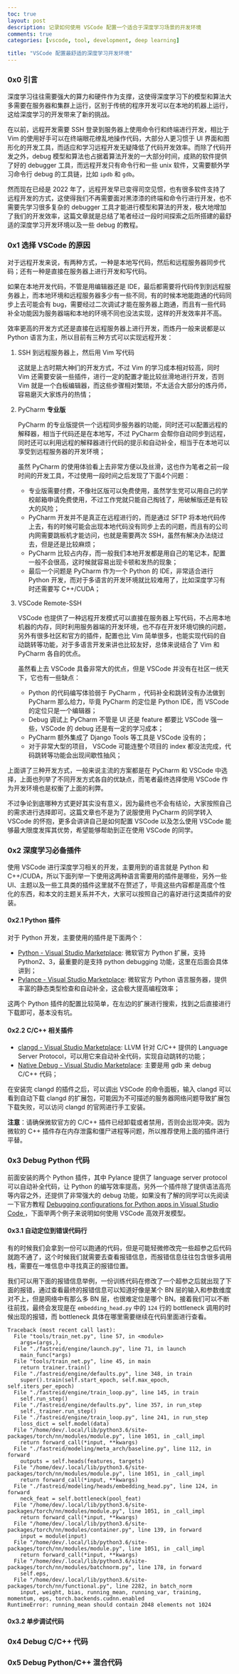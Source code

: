 ```yaml
---
toc: true
layout: post
description: 记录如何使用 VSCode 配置一个适合于深度学习场景的开发环境
comments: true
categories: [vscode, tool, development, deep learning]

title: "VSCode 配置最舒适的深度学习开发环境"
---
```


### 0x0 引言

深度学习往往需要强大的算力和硬件作为支撑，这使得深度学习下的模型和算法大多需要在服务器和集群上运行，区别于传统的程序开发可以在本地的机器上运行，这给深度学习的开发带来了新的挑战。

在以前，远程开发需要 SSH 登录到服务器上使用命令行和终端进行开发，相比于 Vim 的使用好手可以在终端眼花缭乱地操作代码，大部分人更习惯于 UI 界面和图形化的开发工具，而适应和学习远程开发无疑降低了代码开发效率。而除了代码开发之外，debug 模型和算法也占据着算法开发的一大部分时间，成熟的软件提供了好的 debugger 工具，而远程开发只有命令行和一些 unix 软件，又需要额外学习命令行 debug 的工具链，比如 `ipdb` 和 `gdb`。 

然而现在已经是 2022 年了，远程开发早已变得司空见惯，也有很多软件支持了远程开发的方式，这使得我们不再需要面对黑漆漆的终端和命令行进行开发，也不需要先学习很多复杂的 debugger 工具才能进行模型和算法的开发，极大地增加了我们的开发效率，这篇文章就是总结了笔者经过一段时间探索之后所搭建的最舒适的深度学习开发环境以及一些 debug 的教程。

### 0x1 选择 VSCode 的原因

对于远程开发来说，有两种方式，一种是本地写代码，然后和远程服务器同步代码；还有一种是直接在服务器上进行开发和写代码。

如果在本地开发代码，不管是用编辑器还是 IDE，最后都需要将代码传到到远程服务器上，而本地环境和远程服务器多少有一些不同，有的时候本地能跑通的代码同步上去可能会有 bug，需要经过二次调试才能在服务器上跑通，而且有一些代码补全功能因为服务器端和本地的环境不同也没法实现，这样的开发效率并不高。

效率更高的开发方式还是直接在远程服务器上进行开发，而炼丹一般来说都是以 Python 语言为主，所以目前有三种方式可以实现远程开发：

 1. SSH 到远程服务器上，然后用 Vim 写代码

    这就是上古时期大神们的开发方式，不过 Vim 的学习成本相对较高，同时 Vim 还需要安装一些插件，进行一定的配置才能比较丝滑地进行开发，否则 Vim 就是一个白板编辑器，而这些步骤相对繁琐，不太适合大部分的炼丹师，容易磨灭大家炼丹的热情；

 2. PyCharm **专业版** 

    PyCharm 的专业版提供一个远程同步服务器的功能，同时还可以配置远程的解释器，相当于代码还是在本地写，不过 PyCharm 会帮你自动同步到远程，同时还可以利用远程的解释器进行代码的提示和自动补全，相当于在本地可以享受到远程服务器的开发环境；

    虽然 PyCharm 的使用体验看上去非常方便以及丝滑，这也作为笔者之前一段时间的开发工具，不过使用一段时间之后发现了下面4个问题：

    - 专业版需要付费，不像社区版可以免费使用，虽然学生党可以用自己的学校邮箱申请免费使用，不过工作党就只能自己掏钱了，用破解版还是有较大的风险；
    - PyCharm 开发并不是真正在远程进行的，而是通过 SFTP 将本地代码传上去，有的时候可能会出现本地代码没有同步上去的问题，而且有的公司内网需要跳板机才能访问，也就是需要两次 SSH，虽然有解决办法绕过去，但是还是比较麻烦；
    - PyCharm 比较占内存，而一般我们本地开发都是用自己的笔记本，配置一般不会很高，这时候就容易出现卡顿和发热的现象；
    - 最后一个问题是 PyCharm 作为一个 Python 的 IDE，非常适合进行 Python 开发，而对于多语言的开发环境就比较难用了，比如深度学习有时还需要写 C++/CUDA；

 3. VSCode Remote-SSH 

    VSCode 也提供了一种远程开发模式可以直接在服务器上写代码，不占用本地机器的内存，同时利用服务器端的开发环境，也不存在开发环境切换的问题，另外有很多社区和官方的插件，配置也比 Vim 简单很多，也能实现代码的自动跳转等功能，对于多语言开发来讲也比较友好，总体来说结合了 Vim 和 PyCharm 各自的优点。

    虽然看上去 VSCode 具备非常大的优点，但是 VSCode 并没有在社区一统天下，它也有一些缺点：

    - Python 的代码编写体验弱于 PyCharm ，代码补全和跳转没有办法做到 PyCharm 那么给力，毕竟 PyCharm 的定位是 Python IDE，而 VSCode 的定位只是一个编辑器；
    - Debug 调试上 PyCharm 不管是 UI 还是 feature 都要比 VSCode 强一些，VSCode 的 debug 还是有一定的学习成本；
    - PyCharm 额外集成了 Django Tools 等工具是 VSCode 没有的；
    - 对于非常大型的项目， VSCode 可能连整个项目的 index 都没法完成，代码跳转等功能会出现间歇性抽风；

上面讲了三种开发方式，一般来说主流的方案都是在 PyCharm 和 VSCode 中选择，上面也列举了不同开发方式各自的优缺点，而笔者最终选择使用 VSCode 作为开发环境也是权衡了上面的利弊。

不过争论到底哪种方式更好其实没有意义，因为最终也不会有结论，大家按照自己的需求进行选择即可。这篇文章也不是为了说服使用 PyCharm 的同学转入 VSCode 的怀抱，更多会讲讲自己是如何配置 VSCode 以及怎么使用 VSCode 能够最大限度发挥其优势，希望能够帮助到正在使用 VSCode 的同学。

### 0x2 深度学习必备插件

使用 VSCode 进行深度学习相关的开发，主要用到的语言就是 Python 和 C++/CUDA，所以下面列举一下使用这两种语言需要用的插件是哪些，另外一些 UI、主题以及一些工具类的插件这里就不在赘述了，毕竟这些内容都是高度个性化的东西，和本文的主题关系并不大，大家可以按照自己的喜好进行这类插件的安装。

#### 0x2.1 Python 插件

对于 Python 开发，主要使用的插件是下面两个：

- [Python - Visual Studio Marketplace](https://marketplace.visualstudio.com/items?itemName=ms-python.python): 微软官方 Python 扩展，支持 Python2、3，最重要的是支持 python debugging 功能，这里在后面会具体讲到；
- [Pylance - Visual Studio Marketplace](https://marketplace.visualstudio.com/items?itemName=ms-python.vscode-pylance): 微软官方 Python 语言服务器，提供丰富的静态类型检查和自动补全，这会极大提高编程效率；

这两个 Python 插件的配置比较简单，在左边的扩展进行搜索，找到之后直接进行下载即可，基本没有坑。

#### 0x2.2 C/C++ 相关插件

- [clangd - Visual Studio Marketplace](https://marketplace.visualstudio.com/items?itemName=llvm-vs-code-extensions.vscode-clangd): LLVM 针对 C/C++ 提供的 Language Server Protocol，可以用它来自动补全代码，实现自动跳转的功能；
- [Native Debug - Visual Studio Marketplace](https://marketplace.visualstudio.com/items?itemName=webfreak.debug): 主要是用 gdb 来 debug C/C++ 代码；

在安装完 clangd 的插件之后，可以调出 VSCode 的命令面板，输入 clangd 可以看到自动下载 clangd 的扩展包，可能因为不可描述的服务器网络问题导致扩展包下载失败，可以访问 clangd 的官网进行手工安装。

**注意**：请确保微软官方的 C/C++ 插件已经卸载或者禁用，否则会出现冲突。因为微软的 C++ 插件存在内存泄露和僵尸进程等问题，所以推荐使用上面的插件进行平替。

### 0x3 Debug Python 代码

前面安装的两个 Python 插件，其中 Pylance 提供了 language server protocol 可以自动补全代码，让 Python 的编写效率提高，另外一个插件除了提供语法高亮等内容之外，还提供了非常强大的 debug 功能，如果没有了解的同学可以先阅读一下官方教程 [Debugging configurations for Python apps in Visual Studio Code ](https://code.visualstudio.com/docs/python/debugging)，下面举两个例子来说明如何使用 VSCode 高效开发模型。

#### 0x3.1 自动定位到错误代码行

有的时候我们会拿到一份可以跑通的代码，但是可能轻微修改完一些超参之后代码就跑不通了，这个时候我们就需要去查看报错信息，而报错信息往往包含很多调用栈，需要在一堆信息中寻找真正的报错位置。

我们可以用下面的报错信息举例，一份训练代码在修改了一个超参之后就出现了下面的报错，通过查看最终的报错信息可以知道好像是某个 BN 层的输入和参数维度对不上，但是网络中有那么多 BN 层，也很难定位是哪个 BN。接着我们可以不断往前找，最终会发现是在 `embedding_head.py` 中的 `124` 行的 bottleneck 调用的时候出现的报错，而 bottleneck 具体在哪里需要继续在代码里面进行查看。

```shell
Traceback (most recent call last):
  File "tools/train_net.py", line 57, in <module>
    args=(args,),
  File "./fastreid/engine/launch.py", line 71, in launch
    main_func(*args)
  File "tools/train_net.py", line 45, in main
    return trainer.train()
  File "./fastreid/engine/defaults.py", line 348, in train
    super().train(self.start_epoch, self.max_epoch, self.iters_per_epoch)
  File "./fastreid/engine/train_loop.py", line 145, in train
    self.run_step()
  File "./fastreid/engine/defaults.py", line 357, in run_step
    self._trainer.run_step()
  File "./fastreid/engine/train_loop.py", line 241, in run_step
    loss_dict = self.model(data)
  File "/home/dev/.local/lib/python3.6/site-packages/torch/nn/modules/module.py", line 1051, in _call_impl
    return forward_call(*input, **kwargs)
  File "./fastreid/modeling/meta_arch/baseline.py", line 112, in forward
    outputs = self.heads(features, targets)
  File "/home/dev/.local/lib/python3.6/site-packages/torch/nn/modules/module.py", line 1051, in _call_impl
    return forward_call(*input, **kwargs)
  File "./fastreid/modeling/heads/embedding_head.py", line 124, in forward
    neck_feat = self.bottleneck(pool_feat)
  File "/home/dev/.local/lib/python3.6/site-packages/torch/nn/modules/module.py", line 1051, in _call_impl
    return forward_call(*input, **kwargs)
  File "/home/dev/.local/lib/python3.6/site-packages/torch/nn/modules/container.py", line 139, in forward
    input = module(input)
  File "/home/dev/.local/lib/python3.6/site-packages/torch/nn/modules/module.py", line 1051, in _call_impl
    return forward_call(*input, **kwargs)
  File "/home/dev/.local/lib/python3.6/site-packages/torch/nn/modules/batchnorm.py", line 178, in forward
    self.eps,
  File "/home/dev/.local/lib/python3.6/site-packages/torch/nn/functional.py", line 2282, in batch_norm
    input, weight, bias, running_mean, running_var, training, momentum, eps, torch.backends.cudnn.enabled
RuntimeError: running_mean should contain 2048 elements not 1024
```



#### 0x3.2 单步调试代码

### 0x4 Debug C/C++ 代码



### 0x5 Debug Python/C++ 混合代码

